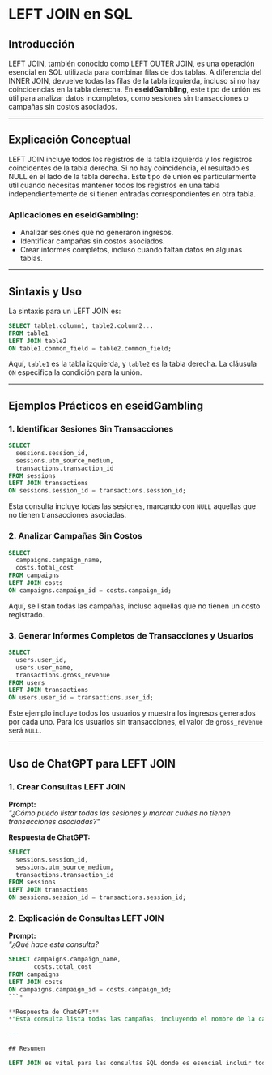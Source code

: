 # LEFT JOIN en SQL

## Introducción

LEFT JOIN, también conocido como LEFT OUTER JOIN, es una operación esencial en SQL utilizada para combinar filas de dos tablas. A diferencia del INNER JOIN, devuelve todas las filas de la tabla izquierda, incluso si no hay coincidencias en la tabla derecha. En **eseidGambling**, este tipo de unión es útil para analizar datos incompletos, como sesiones sin transacciones o campañas sin costos asociados.

---

## Explicación Conceptual

LEFT JOIN incluye todos los registros de la tabla izquierda y los registros coincidentes de la tabla derecha. Si no hay coincidencia, el resultado es NULL en el lado de la tabla derecha. Este tipo de unión es particularmente útil cuando necesitas mantener todos los registros en una tabla independientemente de si tienen entradas correspondientes en otra tabla.

### Aplicaciones en eseidGambling:
- Analizar sesiones que no generaron ingresos.
- Identificar campañas sin costos asociados.
- Crear informes completos, incluso cuando faltan datos en algunas tablas.

---

## Sintaxis y Uso

La sintaxis para un LEFT JOIN es:

```sql
SELECT table1.column1, table2.column2...
FROM table1
LEFT JOIN table2
ON table1.common_field = table2.common_field;
```

Aquí, `table1` es la tabla izquierda, y `table2` es la tabla derecha. La cláusula `ON` especifica la condición para la unión.

---

## Ejemplos Prácticos en eseidGambling

### **1. Identificar Sesiones Sin Transacciones**

```sql
SELECT 
  sessions.session_id, 
  sessions.utm_source_medium, 
  transactions.transaction_id
FROM sessions
LEFT JOIN transactions
ON sessions.session_id = transactions.session_id;
```

Esta consulta incluye todas las sesiones, marcando con `NULL` aquellas que no tienen transacciones asociadas.

### **2. Analizar Campañas Sin Costos**

```sql
SELECT 
  campaigns.campaign_name, 
  costs.total_cost
FROM campaigns
LEFT JOIN costs
ON campaigns.campaign_id = costs.campaign_id;
```

Aquí, se listan todas las campañas, incluso aquellas que no tienen un costo registrado.

### **3. Generar Informes Completos de Transacciones y Usuarios**

```sql
SELECT 
  users.user_id, 
  users.user_name, 
  transactions.gross_revenue
FROM users
LEFT JOIN transactions
ON users.user_id = transactions.user_id;
```

Este ejemplo incluye todos los usuarios y muestra los ingresos generados por cada uno. Para los usuarios sin transacciones, el valor de `gross_revenue` será `NULL`.

---

## Uso de ChatGPT para LEFT JOIN

### **1. Crear Consultas LEFT JOIN**

**Prompt:**  
*"¿Cómo puedo listar todas las sesiones y marcar cuáles no tienen transacciones asociadas?"*

**Respuesta de ChatGPT:**  
```sql
SELECT 
  sessions.session_id, 
  sessions.utm_source_medium, 
  transactions.transaction_id
FROM sessions
LEFT JOIN transactions
ON sessions.session_id = transactions.session_id;
```

### **2. Explicación de Consultas LEFT JOIN**

**Prompt:**  
*"¿Qué hace esta consulta?*  
```sql
SELECT campaigns.campaign_name, 
       costs.total_cost
FROM campaigns
LEFT JOIN costs
ON campaigns.campaign_id = costs.campaign_id;
```*

**Respuesta de ChatGPT:**  
*"Esta consulta lista todas las campañas, incluyendo el nombre de la campaña y el costo total asociado. Si una campaña no tiene un costo registrado, el campo `total_cost` será NULL."*

---

## Resumen

LEFT JOIN es vital para las consultas SQL donde es esencial incluir todas las filas de una tabla, independientemente de si coinciden con filas en otra tabla. En el caso de **eseidGambling**, este enfoque permite analizar datos incompletos y generar informes más detallados. Además, herramientas como **ChatGPT** pueden ayudarte a construir y comprender consultas LEFT JOIN para abordar escenarios específicos.
